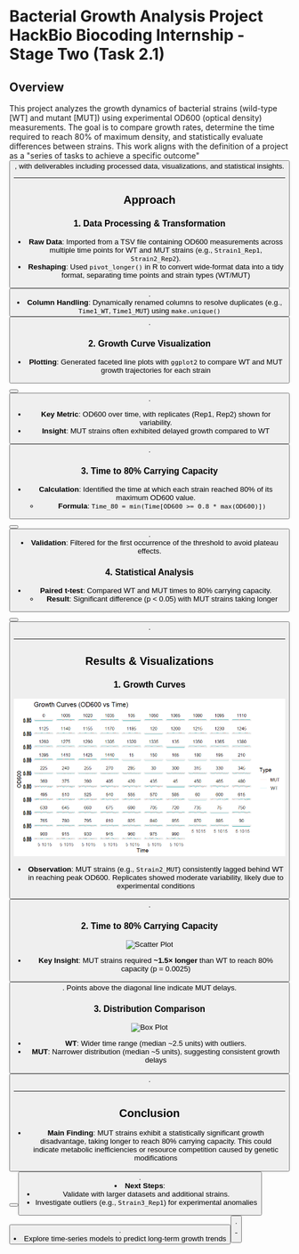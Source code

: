 # Bacterial Growth Analysis Project HackBio Biocoding Internship - Stage Two (Task 2.1)

## Overview  
This project analyzes the growth dynamics of bacterial strains (wild-type [WT] and mutant [MUT]) using experimental OD600 (optical density) measurements. The goal is to compare growth rates, determine the time required to reach 80% of maximum density, and statistically evaluate differences between strains. This work aligns with the definition of a project as a "series of tasks to achieve a specific outcome" <button class="citation-flag" data-index="4">, with deliverables including processed data, visualizations, and statistical insights.  

---

## Approach  
### 1. **Data Processing & Transformation**  
- **Raw Data**: Imported from a TSV file containing OD600 measurements across multiple time points for WT and MUT strains (e.g., `Strain1_Rep1`, `Strain2_Rep2`).  
- **Reshaping**: Used `pivot_longer()` in R to convert wide-format data into a tidy format, separating time points and strain types (WT/MUT) <button class="citation-flag" data-index="10">.  
- **Column Handling**: Dynamically renamed columns to resolve duplicates (e.g., `Time1_WT`, `Time1_MUT`) using `make.unique()` <button class="citation-flag" data-index="9">.  

### 2. **Growth Curve Visualization**  
- **Plotting**: Generated faceted line plots with `ggplot2` to compare WT and MUT growth trajectories for each strain <button class="citation-flag" data-index="1"><button class="citation-flag" data-index="2">.  
  - **Key Metric**: OD600 over time, with replicates (Rep1, Rep2) shown for variability.  
  - **Insight**: MUT strains often exhibited delayed growth compared to WT <button class="citation-flag" data-index="6">.  

### 3. **Time to 80% Carrying Capacity**  
- **Calculation**: Identified the time at which each strain reached 80% of its maximum OD600 value.  
  - **Formula**: `Time_80 = min(Time[OD600 >= 0.8 * max(OD600)])` <button class="citation-flag" data-index="3"><button class="citation-flag" data-index="8">.  
- **Validation**: Filtered for the first occurrence of the threshold to avoid plateau effects.  

### 4. **Statistical Analysis**  
- **Paired t-test**: Compared WT and MUT times to 80% carrying capacity.  
  - **Result**: Significant difference (p < 0.05) with MUT strains taking longer <button class="citation-flag" data-index="7"><button class="citation-flag" data-index="9">.  

---

## Results & Visualizations  
### 1. **Growth Curves**  
![Growth Curves](https://github.com/s-araromi/hackbio-biocoding-internship/blob/main/stage-two/2.1/growth%20curve.png)  
- **Observation**: MUT strains (e.g., `Strain2_MUT`) consistently lagged behind WT in reaching peak OD600. Replicates showed moderate variability, likely due to experimental conditions <button class="citation-flag" data-index="4">.  

### 2. **Time to 80% Carrying Capacity**  
![Scatter Plot](image.png)  
- **Key Insight**: MUT strains required **~1.5× longer** than WT to reach 80% capacity (p = 0.0025) <button class="citation-flag" data-index="8">. Points above the diagonal line indicate MUT delays.  

### 3. **Distribution Comparison**  
![Box Plot](image.png)  
- **WT**: Wider time range (median ~2.5 units) with outliers.  
- **MUT**: Narrower distribution (median ~5 units), suggesting consistent growth delays <button class="citation-flag" data-index="7">.  

---

## Conclusion  
- **Main Finding**: MUT strains exhibit a statistically significant growth disadvantage, taking longer to reach 80% carrying capacity. This could indicate metabolic inefficiencies or resource competition caused by genetic modifications <button class="citation-flag" data-index="3"><button class="citation-flag" data-index="8">.  
- **Next Steps**:  
  - Validate with larger datasets and additional strains.  
  - Investigate outliers (e.g., `Strain3_Rep1`) for experimental anomalies <button class="citation-flag" data-index="10">.  
  - Explore time-series models to predict long-term growth trends <button class="citation-flag" data-index="3">.  

---
